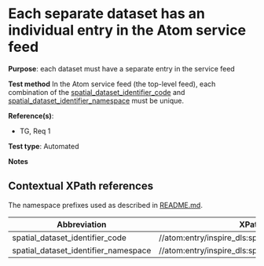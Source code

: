 # Each separate dataset has an individual entry in the Atom service feed

**Purpose**: each dataset must have a separate entry in the service feed

**Test method**
In the Atom service feed (the top-level feed), each combination of the [spatial_dataset_identifier_code](#spatial_dataset_identifier_code) and [spatial_dataset_identifier_namespace](#spatial_dataset_identifier_namespace) must be unique.

**Reference(s)**: 

* TG, Req 1

**Test type**: Automated

**Notes**


## Contextual XPath references

The namespace prefixes used as described in [README.md](README.md#namespaces).

Abbreviation                                               |  XPath expression
---------------------------------------------------------- | -------------------------------------------------------------------------
spatial_dataset_identifier_code <a name="spatial_dataset_identifier_code"></a>   | //atom:entry/inspire_dls:spatial_dataset_identifier_code
spatial_dataset_identifier_namespace <a name="spatial_dataset_identifier_namespace"></a>   | //atom:entry/inspire_dls:spatial_dataset_identifier_namespace
